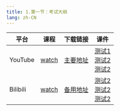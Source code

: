 ```yaml
---
title: 1.第一节：考试大纲
lang: zh-CN
---
```



| 平台       | 课程   | 下载链接     | 课件         |
|----------|--------|----------|--------------|
| YouTube  | [watch]() | [主要地址]() | [测试1]()<br/>[测试2]()<br/>[测试2]()  |
| Bilibili | [watch]() | [备用地址]() | [测试2]()<br/>[测试2]()<br/>[测试2]()      |







